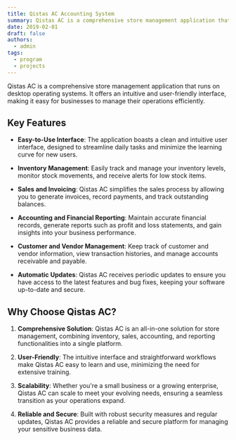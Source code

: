 ```yaml
---
title: Qistas AC Accounting System
summary: Qistas AC is a comprehensive store management application that runs on desktop operating systems. It offers an intuitive and user-friendly interface, making it easy for businesses to manage their operations efficiently.
date: 2019-02-01
draft: false
authors:
  - admin
tags:
  - program
  - projects
---
```

 


Qistas AC is a comprehensive store management application that runs on desktop operating systems. It offers an intuitive and user-friendly interface, making it easy for businesses to manage their operations efficiently.

## Key Features

- **Easy-to-Use Interface**: The application boasts a clean and intuitive user interface, designed to streamline daily tasks and minimize the learning curve for new users.

- **Inventory Management**: Easily track and manage your inventory levels, monitor stock movements, and receive alerts for low stock items.

- **Sales and Invoicing**: Qistas AC simplifies the sales process by allowing you to generate invoices, record payments, and track outstanding balances.

- **Accounting and Financial Reporting**: Maintain accurate financial records, generate reports such as profit and loss statements, and gain insights into your business performance.

- **Customer and Vendor Management**: Keep track of customer and vendor information, view transaction histories, and manage accounts receivable and payable.

- **Automatic Updates**: Qistas AC receives periodic updates to ensure you have access to the latest features and bug fixes, keeping your software up-to-date and secure.

## Why Choose Qistas AC?

1. **Comprehensive Solution**: Qistas AC is an all-in-one solution for store management, combining inventory, sales, accounting, and reporting functionalities into a single platform.

2. **User-Friendly**: The intuitive interface and straightforward workflows make Qistas AC easy to learn and use, minimizing the need for extensive training.

3. **Scalability**: Whether you're a small business or a growing enterprise, Qistas AC can scale to meet your evolving needs, ensuring a seamless transition as your operations expand.

4. **Reliable and Secure**: Built with robust security measures and regular updates, Qistas AC provides a reliable and secure platform for managing your sensitive business data.
